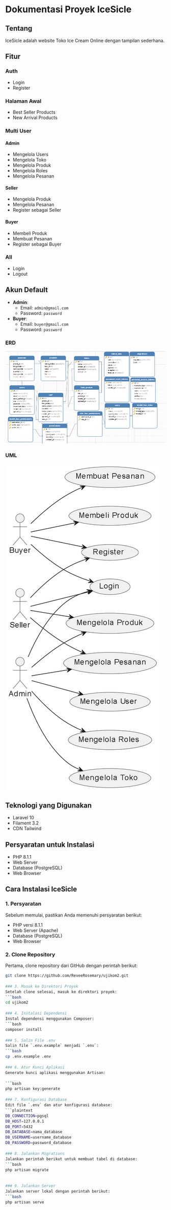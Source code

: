 # Dokumentasi Proyek IceSicle

## Tentang
IceSicle adalah website Toko Ice Cream Online dengan tampilan sederhana.

## Fitur

### Auth
- Login
- Register

### Halaman Awal
- Best Seller Products
- New Arrival Products

### Multi User
#### Admin
- Mengelola Users
- Mengelola Toko
- Mengelola Produk
- Mengelola Roles
- Mengelola Pesanan

#### Seller
- Mengelola Produk
- Mengelola Pesanan
- Register sebagai Seller

#### Buyer
- Membeli Produk
- Membuat Pesanan
- Register sebagai Buyer

### All
- Login
- Logout

## Akun Default
- **Admin**: 
  - Email: `admin@gmail.com`
  - Password: `password`
- **Buyer**: 
  - Email: `buyer@gmail.com`
  - Password: `password`

### ERD
![ERD](erd.png)

### UML
![UML](uml.png)


## Teknologi yang Digunakan
- Laravel 10
- Filament 3.2
- CDN Tailwind

## Persyaratan untuk Instalasi
- PHP 8.1.1
- Web Server
- Database (PostgreSQL)
- Web Browser

## Cara Instalasi IceSicle

### 1. Persyaratan
Sebelum memulai, pastikan Anda memenuhi persyaratan berikut:
- PHP versi 8.1.1
- Web Server (Apache)
- Database (PostgreSQL)
- Web Browser

### 2. Clone Repository
Pertama, clone repository dari GitHub dengan perintah berikut:
```bash
git clone https://github.com/ReveeRosemary/ujikom2.git

### 3. Masuk ke Direktori Proyek
Setelah clone selesai, masuk ke direktori proyek:
```bash
cd ujikom2

### 4. Instalasi Dependensi
Instal dependensi menggunakan Composer:
```bash
composer install

### 5. Salin File .env
Salin file `.env.example` menjadi `.env`:
```bash
cp .env.example .env

### 6. Atur Kunci Aplikasi
Generate kunci aplikasi menggunakan Artisan:

```bash
php artisan key:generate

### 7. Konfigurasi Database
Edit file `.env` dan atur konfigurasi database:
```plaintext
DB_CONNECTION=pgsql
DB_HOST=127.0.0.1
DB_PORT=5432
DB_DATABASE=nama_database
DB_USERNAME=username_database
DB_PASSWORD=password_database

### 8. Jalankan Migrations
Jalankan perintah berikut untuk membuat tabel di database:
```bash
php artisan migrate


### 9. Jalankan Server
Jalankan server lokal dengan perintah berikut:
```bash
php artisan serve

